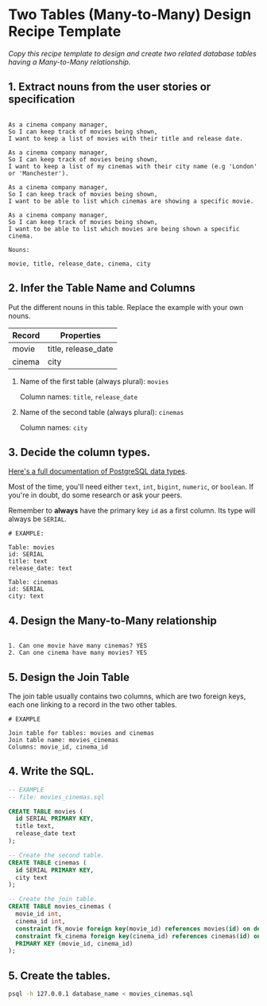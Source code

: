 # Two Tables (Many-to-Many) Design Recipe Template

_Copy this recipe template to design and create two related database tables having a Many-to-Many relationship._

## 1. Extract nouns from the user stories or specification

```

As a cinema company manager,
So I can keep track of movies being shown,
I want to keep a list of movies with their title and release date.

As a cinema company manager,
So I can keep track of movies being shown,
I want to keep a list of my cinemas with their city name (e.g 'London' or 'Manchester').

As a cinema company manager,
So I can keep track of movies being shown,
I want to be able to list which cinemas are showing a specific movie.

As a cinema company manager,
So I can keep track of movies being shown,
I want to be able to list which movies are being shown a specific cinema.
```

```
Nouns:

movie, title, release_date, cinema, city
```

## 2. Infer the Table Name and Columns

Put the different nouns in this table. Replace the example with your own nouns.

| Record                | Properties          |
| --------------------- | ------------------  |
| movie                 | title, release_date
| cinema                | city

1. Name of the first table (always plural): `movies` 

    Column names: `title`, `release_date`

2. Name of the second table (always plural): `cinemas` 

    Column names: `city`

## 3. Decide the column types.

[Here's a full documentation of PostgreSQL data types](https://www.postgresql.org/docs/current/datatype.html).

Most of the time, you'll need either `text`, `int`, `bigint`, `numeric`, or `boolean`. If you're in doubt, do some research or ask your peers.

Remember to **always** have the primary key `id` as a first column. Its type will always be `SERIAL`.

```
# EXAMPLE:

Table: movies
id: SERIAL
title: text
release_date: text

Table: cinemas
id: SERIAL
city: text

```

## 4. Design the Many-to-Many relationship

```

1. Can one movie have many cinemas? YES
2. Can one cinema have many movies? YES
```

## 5. Design the Join Table

The join table usually contains two columns, which are two foreign keys, each one linking to a record in the two other tables.

```
# EXAMPLE

Join table for tables: movies and cinemas
Join table name: movies_cinemas
Columns: movie_id, cinema_id
```

## 4. Write the SQL.

```sql
-- EXAMPLE
-- file: movies_cinemas.sql

CREATE TABLE movies (
  id SERIAL PRIMARY KEY,
  title text,
  release_date text
);

-- Create the second table.
CREATE TABLE cinemas (
  id SERIAL PRIMARY KEY,
  city text
);

-- Create the join table.
CREATE TABLE movies_cinemas (
  movie_id int,
  cinema_id int,
  constraint fk_movie foreign key(movie_id) references movies(id) on delete cascade,
  constraint fk_cinema foreign key(cinema_id) references cinemas(id) on delete cascade,
  PRIMARY KEY (movie_id, cinema_id)
);

```

## 5. Create the tables.

```bash
psql -h 127.0.0.1 database_name < movies_cinemas.sql
```